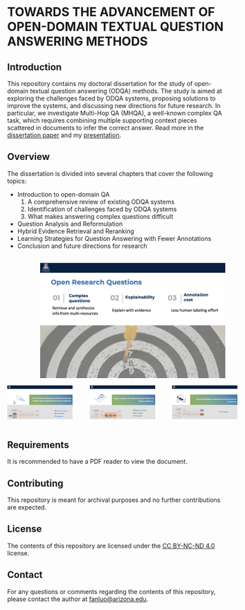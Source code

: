 # TOWARDS THE ADVANCEMENT OF OPEN-DOMAIN TEXTUAL QUESTION ANSWERING METHODS

## Introduction
This repository contains my doctoral dissertation for the study of open-domain textual question answering (ODQA) methods. The study is aimed at exploring the challenges faced by ODQA systems, proposing solutions to improve the systems, and discussing new directions for future research. In particular, we investigate Multi-Hop QA (MHQA), a well-known complex QA task, which requires combining multiple supporting context pieces scattered in documents to infer the correct answer. Read more in the [dissertation paper](https://repository.arizona.edu/bitstream/handle/10150/667278/azu_etd_20139_sip1_m.pdf) and my [presentation](https://fan-luo.github.io/Presentation/TOWARDS%20THE%20ADVANCEMENT%20OF%20OPEN-DOMAINTEXTUAL%20QUESTION%20ANSWERING%20METHODS.html).




## Overview
The dissertation is divided into several chapters that cover the following topics:

- Introduction to open-domain QA
  1. A comprehensive review of existing ODQA systems
  2. Identification of challenges faced by ODQA systems
  3. What makes answering complex questions difficult 
- Question Analysis and Reformulation  
- Hybrid Evidence Retrieval and Reranking 
- Learning Strategies for Question Answering with Fewer Annotations 
- Conclusion and future directions for research


<br>
<div style="display: flex; justify-content: space-between;">
&nbsp;&nbsp;&nbsp;&nbsp;&nbsp;&nbsp;&nbsp;&nbsp;&nbsp;&nbsp;&nbsp;&nbsp;&nbsp; <img src="Challenges.png" width="85%"   />
</div>

<br>
<div style="display: flex; justify-content: space-between;">
<img src="Paper1.png" width="30%" />
&nbsp;&nbsp;&nbsp;&nbsp;&nbsp;&nbsp;&nbsp;&nbsp;&nbsp;&nbsp;
<img src="Paper2.png" width="30%" />
&nbsp;&nbsp;&nbsp;&nbsp;&nbsp;&nbsp;&nbsp;&nbsp;&nbsp;&nbsp;
<img src="Paper3.png" width="30%" style="float: right;" />
</div>
<br>

## Requirements
It is recommended to have a PDF reader to view the document.

## Contributing
This repository is meant for archival purposes and no further contributions are expected.

## License
The contents of this repository are licensed under the [CC BY-NC-ND 4.0](https://creativecommons.org/licenses/by-nc-nd/4.0/) license.

## Contact
For any questions or comments regarding the contents of this repository, please contact the author at fanluo@arizona.edu.
